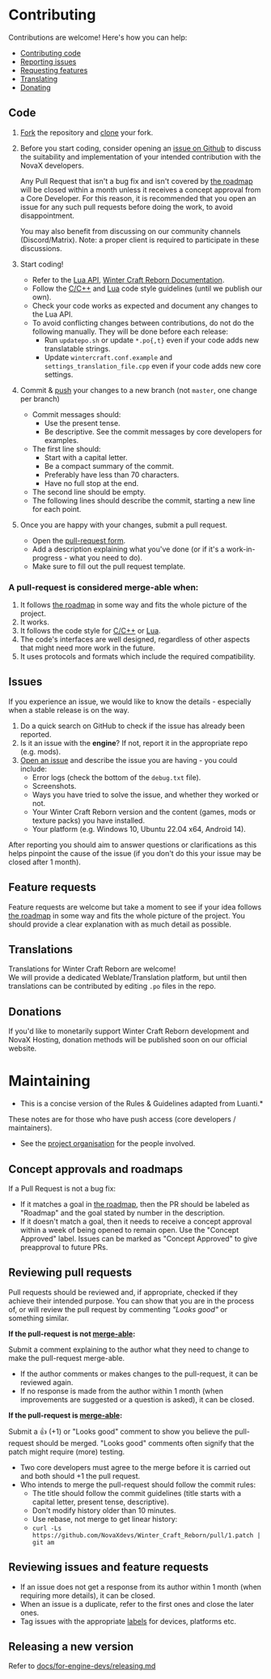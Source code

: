 # Contributing

Contributions are welcome! Here's how you can help:

- [Contributing code](#code)
- [Reporting issues](#issues)
- [Requesting features](#feature-requests)
- [Translating](#translations)
- [Donating](#donations)

## Code

1. [Fork](https://help.github.com/articles/fork-a-repo/) the repository and
   [clone](https://help.github.com/articles/cloning-a-repository/) your fork.

2. Before you start coding, consider opening an
   [issue on Github](https://github.com/NovaXdevs/Winter_Craft_Reborn/issues) to discuss the
   suitability and implementation of your intended contribution with the NovaX developers.

   Any Pull Request that isn't a bug fix and isn't covered by
   [the roadmap](../doc/direction.md) will be closed within a month unless it
   receives a concept approval from a Core Developer. For this reason, it is
   recommended that you open an issue for any such pull requests before doing
   the work, to avoid disappointment.

   You may also benefit from discussing on our community channels (Discord/Matrix).
   Note: a proper client is required to participate in these discussions.

3. Start coding!
    - Refer to the
      [Lua API](doc/lua_api.md),
      [Winter Craft Reborn Documentation](https://github.com/NovaXdevs/Winter_Craft_Reborn/tree/master/doc).
    - Follow the [C/C++](https://docs.luanti.org/for-engine-devs/code-style-guidelines/) and
      [Lua](https://docs.luanti.org/for-engine-devs/lua-code-style-guidelines/) code style guidelines (until we publish our own).
    - Check your code works as expected and document any changes to the Lua API.
    - To avoid conflicting changes between contributions, do not do the following manually. They will be done before each release:
      - Run `updatepo.sh` or update `*.po{,t}` even if your code adds new translatable strings.
      - Update `wintercraft.conf.example` and `settings_translation_file.cpp` even if your code adds new core settings.

4. Commit & [push](https://help.github.com/articles/pushing-to-a-remote/) your changes to a new branch (not `master`, one change per branch)
    - Commit messages should:
        - Use the present tense.
        - Be descriptive. See the commit messages by core developers for examples.
    - The first line should:
        - Start with a capital letter.
        - Be a compact summary of the commit.
        - Preferably have less than 70 characters.
        - Have no full stop at the end.
    - The second line should be empty.
    - The following lines should describe the commit, starting a new line for each point.

5. Once you are happy with your changes, submit a pull request.
     - Open the [pull-request form](https://github.com/NovaXdevs/Winter_Craft_Reborn/pull/new/master).
     - Add a description explaining what you've done (or if it's a
       work-in-progress - what you need to do).
     - Make sure to fill out the pull request template.

### A pull-request is considered merge-able when:

1. It follows [the roadmap](../doc/direction.md) in some way and fits the whole
   picture of the project.
2. It works.
3. It follows the code style for
   [C/C++](https://docs.luanti.org/for-engine-devs/code-style-guidelines/) or
   [Lua](https://docs.luanti.org/for-engine-devs/lua-code-style-guidelines/).
4. The code's interfaces are well designed, regardless of other aspects that
   might need more work in the future.
5. It uses protocols and formats which include the required compatibility.

## Issues

If you experience an issue, we would like to know the details - especially when
a stable release is on the way.

1. Do a quick search on GitHub to check if the issue has already been reported.
2. Is it an issue with the **engine**? If not, report it in the appropriate repo (e.g. mods).
3. [Open an issue](https://github.com/NovaXdevs/Winter_Craft_Reborn/issues/new) and describe
   the issue you are having - you could include:
     - Error logs (check the bottom of the `debug.txt` file).
     - Screenshots.
     - Ways you have tried to solve the issue, and whether they worked or not.
     - Your Winter Craft Reborn version and the content (games, mods or texture packs) you have installed.
     - Your platform (e.g. Windows 10, Ubuntu 22.04 x64, Android 14).

After reporting you should aim to answer questions or clarifications as this
helps pinpoint the cause of the issue (if you don't do this your issue may be
closed after 1 month).

## Feature requests

Feature requests are welcome but take a moment to see if your idea follows
[the roadmap](../doc/direction.md) in some way and fits the whole picture of
the project. You should provide a clear explanation with as much detail as
possible.

## Translations

Translations for Winter Craft Reborn are welcome!  
We will provide a dedicated Weblate/Translation platform, but until then translations
can be contributed by editing `.po` files in the repo.

## Donations

If you'd like to monetarily support Winter Craft Reborn development and NovaX Hosting,
donation methods will be published soon on our official website.

# Maintaining

* This is a concise version of the Rules & Guidelines adapted from Luanti.*

These notes are for those who have push access (core developers / maintainers).

- See the [project organisation](../doc/organization.md) for the people involved.

## Concept approvals and roadmaps

If a Pull Request is not a bug fix:

* If it matches a goal in [the roadmap](../doc/direction.md), then the PR should
  be labeled as "Roadmap" and the goal stated by number in the description.
* If it doesn't match a goal, then it needs to receive a concept approval within
  a week of being opened to remain open. Use the "Concept Approved" label.
  Issues can be marked as "Concept Approved" to give preapproval to future PRs.

## Reviewing pull requests

Pull requests should be reviewed and, if appropriate, checked if they achieve
their intended purpose. You can show that you are in the process of, or will
review the pull request by commenting *"Looks good"* or something similar.

**If the pull-request is not [merge-able](#a-pull-request-is-considered-merge-able-when):**

Submit a comment explaining to the author what they need to change to make the
pull-request merge-able.

- If the author comments or makes changes to the pull-request, it can be
  reviewed again.
- If no response is made from the author within 1 month (when improvements are
  suggested or a question is asked), it can be closed.

**If the pull-request is [merge-able](#a-pull-request-is-considered-merge-able-when):**

Submit a :+1: (+1) or "Looks good" comment to show you believe the pull-request should be merged. "Looks good" comments often signify that the patch might require (more) testing.

- Two core developers must agree to the merge before it is carried out and both should +1 the pull request.
- Who intends to merge the pull-request should follow the commit rules:
    - The title should follow the commit guidelines (title starts with a capital letter, present tense, descriptive).
    - Don't modify history older than 10 minutes.
    - Use rebase, not merge to get linear history:
    - `curl -Ls https://github.com/NovaXdevs/Winter_Craft_Reborn/pull/1.patch | git am`

## Reviewing issues and feature requests

- If an issue does not get a response from its author within 1 month (when requiring more details), it can be closed.
- When an issue is a duplicate, refer to the first ones and close the later ones.
- Tag issues with the appropriate [labels](https://github.com/NovaXdevs/Winter_Craft_Reborn/labels) for devices, platforms etc.

## Releasing a new version

Refer to [docs/for-engine-devs/releasing.md](../doc/releasing.md)
